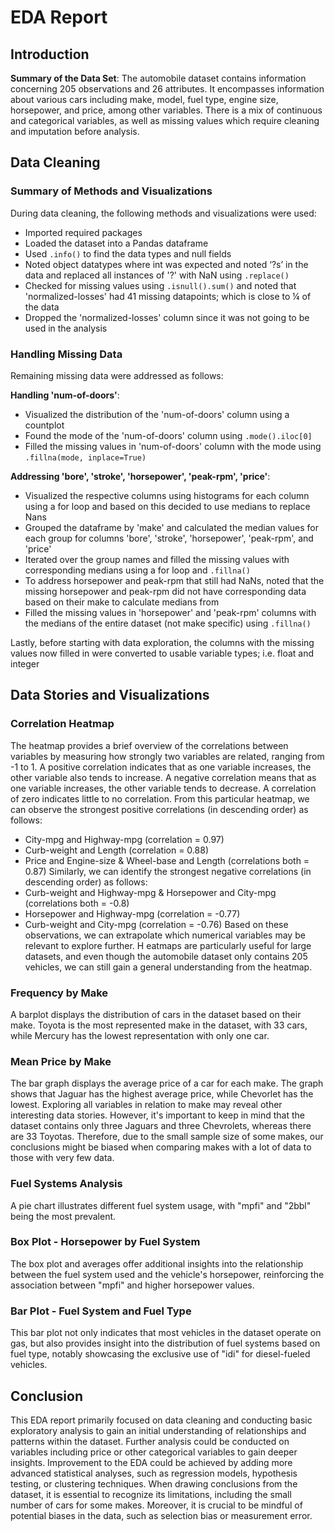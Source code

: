 # EDA Report

## Introduction

**Summary of the Data Set**: 
The automobile dataset contains information concerning 205 observations and 26 attributes. 
It encompasses information about various cars including make, model, fuel type, engine size, horsepower, and price, among other variables. 
There is a mix of continuous and categorical variables, as well as missing values which require cleaning and imputation before analysis.

## Data Cleaning

### Summary of Methods and Visualizations

During data cleaning, the following methods and visualizations were used:
* Imported required packages
* Loaded the dataset into a Pandas dataframe
* Used `.info()` to find the data types and null fields
* Noted object datatypes where int was expected and noted ‘?s’ in the data and replaced all instances of '?' with NaN using `.replace()`
* Checked for missing values using `.isnull().sum()` and noted that 'normalized-losses' had 41 missing datapoints; which is close to ¼ of the data
* Dropped the 'normalized-losses' column since it was not going to be used in the analysis

### Handling Missing Data

Remaining missing data were addressed as follows:

**Handling 'num-of-doors'**:
* Visualized the distribution of the 'num-of-doors' column using a countplot
* Found the mode of the 'num-of-doors' column using `.mode().iloc[0]`
* Filled the missing values in 'num-of-doors' column with the mode using `.fillna(mode, inplace=True)`

**Addressing 'bore', 'stroke', 'horsepower', 'peak-rpm', 'price'**:
* Visualized the respective columns using histograms for each column using a for loop and based on this decided to use medians to replace Nans
* Grouped the dataframe by 'make' and calculated the median values for each group for columns 'bore', 'stroke', 'horsepower', 'peak-rpm', and 'price' 
* Iterated over the group names and filled the missing values with corresponding medians using a for loop and `.fillna()`
* To address horsepower and peak-rpm that still had NaNs, noted that the missing horsepower and peak-rpm did not have corresponding data based on their make to calculate medians from
* Filled the missing values in 'horsepower' and 'peak-rpm' columns with the medians of the entire dataset (not make specific) using `.fillna()`

Lastly, before starting with data exploration, the columns with the missing values now filled in were converted to usable variable types; i.e. float and integer

## Data Stories and Visualizations

### Correlation Heatmap

The heatmap provides a brief overview of the correlations between variables by measuring how strongly two variables are related, ranging from -1 to 1.
A positive correlation indicates that as one variable increases, the other variable also tends to increase. 
A negative correlation means that as one variable increases, the other variable tends to decrease. A correlation of zero indicates little to no correlation.
From this particular heatmap, we can observe the strongest positive correlations (in descending order) as follows:
* City-mpg and Highway-mpg (correlation = 0.97)
* Curb-weight and Length (correlation = 0.88)
* Price and Engine-size & Wheel-base and Length (correlations both = 0.87)
Similarly, we can identify the strongest negative correlations (in descending order) as follows:
* Curb-weight and Highway-mpg & Horsepower and City-mpg (correlations both = -0.8)
* Horsepower and Highway-mpg (correlation = -0.77)
* Curb-weight and City-mpg (correlation = -0.76)
Based on these observations, we can extrapolate which numerical variables may be relevant to explore further. H
eatmaps are particularly useful for large datasets, and even though the automobile dataset only contains 205 vehicles, we can still gain a general understanding
from the heatmap.

### Frequency by Make

A barplot displays the distribution of cars in the dataset based on their make. Toyota is the most represented make in the dataset, with 33 cars,
while Mercury has the lowest representation with only one car.

### Mean Price by Make

The bar graph displays the average price of a car for each make. The graph shows that Jaguar has the highest average price,
while Chevorlet has the lowest. Exploring all variables in relation to make may reveal other interesting data stories. 
However, it's important to keep in mind that the dataset contains only three Jaguars and three Chevrolets, whereas there are 33 Toyotas. 
Therefore, due to the small sample size of some makes, our conclusions might be biased when comparing makes with a lot of data to those with very few data.

### Fuel Systems Analysis

A pie chart illustrates different fuel system usage, with "mpfi" and "2bbl" being the most prevalent.

### Box Plot - Horsepower by Fuel System

The box plot and averages offer additional insights into the relationship between the fuel system used and the vehicle's horsepower, 
reinforcing the association between "mpfi" and higher horsepower values.

### Bar Plot - Fuel System and Fuel Type

This bar plot not only indicates that most vehicles in the dataset operate on gas, but also provides insight into the distribution of
fuel systems based on fuel type, notably showcasing the exclusive use of "idi" for diesel-fueled vehicles.

## Conclusion

This EDA report primarily focused on data cleaning and conducting basic exploratory analysis to gain an initial understanding of relationships 
and patterns within the dataset. Further analysis could be conducted on variables including price or other categorical variables to gain deeper insights. 
Improvement to the EDA could be achieved by adding more advanced statistical analyses, such as regression models, hypothesis testing, or clustering techniques.
When drawing conclusions from the dataset, it is essential to recognize its limitations, including the small number of cars for some makes. 
Moreover, it is crucial to be mindful of potential biases in the data, such as selection bias or measurement error.




